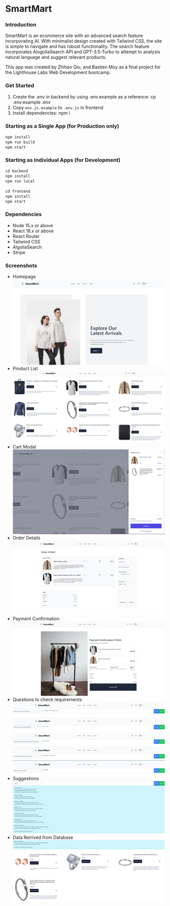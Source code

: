 # SmartMart

### Introduction
SmartMart is an ecommerce site with an advanced search feature incorporating AI. With minimalist design created with Tailwind CSS, the site is simple to navigate and has robust functionality. The search feature incorporates AlogoliaSearch API and GPT-3.5-Turbo to attempt to analysis natural language and suggest relevant products.

This app was created by Zhihao Qiu, and Bastien Moy as a final project for the Lighthouse Labs Web Development bootcamp.

### Get Started
1. Create the .env in backend by using .env.example as a reference: cp .env.example .env
2. Copy `env.js.example` to `.env.js` in frontend
3. Install dependencies: npm i

### Starting as a Single App (for Production only)
```
npm install
npm run build
npm start
```

### Starting as Individual Apps (for Development)
```
cd backend
npm install
npm run local

cd frontend
npm install
npm start
```

### Dependencies
- Node 15.x or above
- React 18.x or above
- React Router
- Tailwind CSS
- AlgoliaSearch
- Stripe

### Screenshots
- Homepage
!["Homepage"](public/images/homepage.png)
- Product List
!["Product List"](public/images/product-list.png)
- Cart Modal
!["Cart Modal"](public/images/cart-modal.png)
- Order Details
!["Order Details"](public/images/order-details.png)
- Payment Confirmation
!["Payment Confirmation"](public/images/payment-details.png)
- Questions to check requirements
!["Questions to check requirements"](public/images/question1.png)
!["Questions to check requirements"](public/images/question2.png)
!["Questions to check requirements"](public/images/question3.png)
!["Questions to check requirements"](public/images/question4.png)
!["Questions to check requirements"](public/images/question5.png)
- Suggestions
!["Suggestions"](public/images/suggestions.png)
- Data Retrived from Database
!["Retrieve Data"](public/images/retrievedata.png)